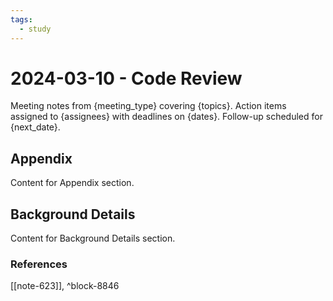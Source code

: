 ```yaml
---
tags:
  - study
---
```


# 2024-03-10 - Code Review

Meeting notes from {meeting_type} covering {topics}. Action items assigned to {assignees} with deadlines on {dates}. Follow-up scheduled for {next_date}.

## Appendix

Content for Appendix section.

## Background Details

Content for Background Details section.


### References
[[note-623]], ^block-8846
